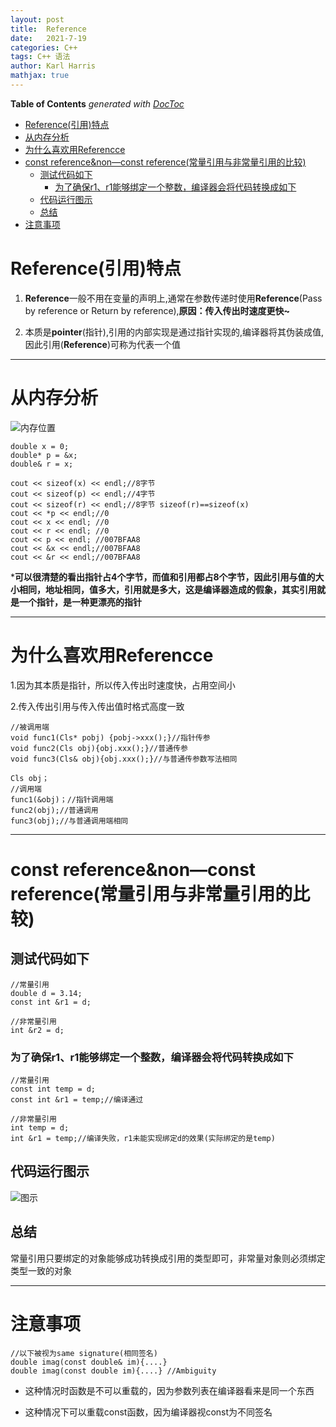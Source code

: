 ```yaml
---
layout: post
title:  Reference
date:   2021-7-19
categories: C++
tags: C++ 语法
author: Karl Harris
mathjax: true
---
```


<!-- START doctoc generated TOC please keep comment here to allow auto update -->
<!-- DON'T EDIT THIS SECTION, INSTEAD RE-RUN doctoc TO UPDATE -->
**Table of Contents**  *generated with [DocToc](https://github.com/thlorenz/doctoc)*

- [Reference(引用)特点](#reference%E5%BC%95%E7%94%A8%E7%89%B9%E7%82%B9)
- [从内存分析](#%E4%BB%8E%E5%86%85%E5%AD%98%E5%88%86%E6%9E%90)
- [为什么喜欢用Referencce](#%E4%B8%BA%E4%BB%80%E4%B9%88%E5%96%9C%E6%AC%A2%E7%94%A8referencce)
- [const reference&non—const reference(常量引用与非常量引用的比较)](#const-referencenonconst-reference%E5%B8%B8%E9%87%8F%E5%BC%95%E7%94%A8%E4%B8%8E%E9%9D%9E%E5%B8%B8%E9%87%8F%E5%BC%95%E7%94%A8%E7%9A%84%E6%AF%94%E8%BE%83)
  - [测试代码如下](#%E6%B5%8B%E8%AF%95%E4%BB%A3%E7%A0%81%E5%A6%82%E4%B8%8B)
    - [为了确保r1、r1能够绑定一个整数，编译器会将代码转换成如下](#%E4%B8%BA%E4%BA%86%E7%A1%AE%E4%BF%9Dr1r1%E8%83%BD%E5%A4%9F%E7%BB%91%E5%AE%9A%E4%B8%80%E4%B8%AA%E6%95%B4%E6%95%B0%E7%BC%96%E8%AF%91%E5%99%A8%E4%BC%9A%E5%B0%86%E4%BB%A3%E7%A0%81%E8%BD%AC%E6%8D%A2%E6%88%90%E5%A6%82%E4%B8%8B)
  - [代码运行图示](#%E4%BB%A3%E7%A0%81%E8%BF%90%E8%A1%8C%E5%9B%BE%E7%A4%BA)
  - [总结](#%E6%80%BB%E7%BB%93)
- [注意事项](#%E6%B3%A8%E6%84%8F%E4%BA%8B%E9%A1%B9)

<!-- END doctoc generated TOC please keep comment here to allow auto update -->


# Reference(引用)特点
1. **Reference**一般不用在变量的声明上,通常在参数传递时使用**Reference**(Pass by reference or Return by reference),**原因：传入传出时速度更快~**
    
2. 本质是**pointer**(指针),引用的内部实现是通过指针实现的,编译器将其伪装成值,因此引用(**Reference**)可称为代表一个值

---
# 从内存分析

![内存位置]({{"https://www.karlharris.cn/img/reference1.png"|absolute_url}})

	double x = 0;
	double* p = &x;
	double& r = x;
	
	cout << sizeof(x) << endl;//8字节
	cout << sizeof(p) << endl;//4字节
	cout << sizeof(r) << endl;//8字节 sizeof(r)==sizeof(x)
	cout << *p << endl;//0
	cout << x << endl; //0
	cout << r << endl; //0
    cout << p << endl; //007BFAA8
	cout << &x << endl;//007BFAA8
	cout << &r << endl;//007BFAA8

***可以很清楚的看出指针占4个字节，而值和引用都占8个字节，因此引用与值的大小相同，地址相同，值多大，引用就是多大，这是编译器造成的假象，其实引用就是一个指针，是一种更漂亮的指针**

---

# 为什么喜欢用Referencce
1.因为其本质是指针，所以传入传出时速度快，占用空间小

2.传入传出引用与传入传出值时格式高度一致

	//被调用端
	void func1(Cls* pobj) {pobj->xxx();}//指针传参
	void func2(Cls obj){obj.xxx();}//普通传参
	void func3(Cls& obj){obj.xxx();}//与普通传参数写法相同

	Cls obj；
	//调用端
	func1(&obj)；//指针调用端
	func2(obj);//普通调用
	func3(obj);//与普通调用端相同

---

# const reference&non—const reference(常量引用与非常量引用的比较)
## 测试代码如下

	//常量引用
	double d = 3.14;
	const int &r1 = d;

	//非常量引用
	int &r2 = d;

### 为了确保r1、r1能够绑定一个整数，编译器会将代码转换成如下

	//常量引用
	const int temp = d;
	const int &r1 = temp;//编译通过

	//非常量引用
	int temp = d;
	int &r1 = temp;//编译失败，r1未能实现绑定d的效果(实际绑定的是temp)

## 代码运行图示
![图示]({{"https://www.karlharris.cn/img/reference2.png"|absolute_url}})
## 总结
常量引用只要绑定的对象能够成功转换成引用的类型即可，非常量对象则必须绑定类型一致的对象

---

# 注意事项
	//以下被视为same signature(相同签名)
	double imag(const double& im){....}
	double imag(const double im){....} //Ambiguity

* 这种情况时函数是不可以重载的，因为参数列表在编译器看来是同一个东西

* 这种情况下可以重载const函数，因为编译器视const为不同签名




    